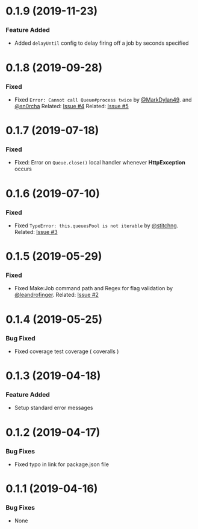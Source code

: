 <a name="0.1.9"></a>
# 0.1.9 (2019-11-23)

### Feature Added
- Added `delayUntil` config to delay firing off a job by seconds specified

<a name="0.1.8"></a>
# 0.1.8 (2019-09-28)

### Fixed
- Fixed `Error: Cannot call Queue#process twice` by [@MarkDylan49](https://github.com/MarkDylan49). and [@sn0rcha](https://github.com/sn0rcha) 
Related: [Issue #4](https://github.com/stitchng/adonis-queue/issues/4)
Related: [Issue #5](https://github.com/stitchng/adonis-queue/issues/5)

<a name="0.1.7"></a>
# 0.1.7 (2019-07-18)

### Fixed
- Fixed: Error on `Queue.close()` local handler whenever **HttpException** occurs

<a name="0.1.6"></a>
# 0.1.6 (2019-07-10)

### Fixed
- Fixed `TypeError: this.queuesPool is not iterable` by [@stitchng](https://github.com/stitchng). Related: [Issue #3](https://github.com/stitchng/adonis-queue/issues/3)

<a name="0.1.5"></a>
# 0.1.5 (2019-05-29)

### Fixed
- Fixed Make:Job command path and Regex for flag validation by [@leandrofinger](https://github.com/leandrofinger). 
Related: [Issue #2](https://github.com/stitchng/adonis-queue/issues/2)

<a name="0.1.4"></a>
# 0.1.4 (2019-05-25)

### Bug Fixed
- Fixed coverage test coverage ( coveralls )

<a name="0.1.3"></a>
# 0.1.3 (2019-04-18)

### Feature Added
- Setup standard error messages

<a name="0.1.2"></a>
# 0.1.2 (2019-04-17)

### Bug Fixes
- Fixed typo in link for package.json file

<a name="0.1.1"></a>
# 0.1.1 (2019-04-16)

### Bug Fixes
- None
